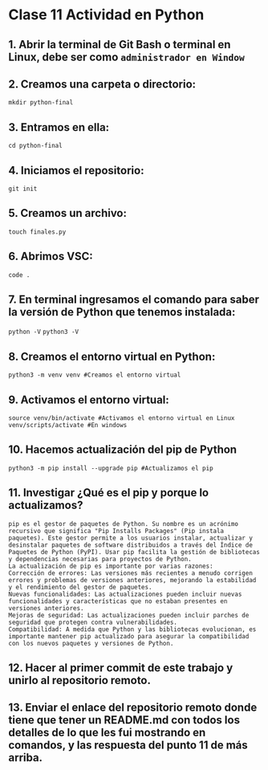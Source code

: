 # Clase 11 Actividad en Python

## 1. Abrir la terminal de Git Bash o terminal en Linux, debe ser como `administrador en Window`
## 2. Creamos una carpeta o directorio: 
`mkdir python-final`
## 3. Entramos en ella: 
`cd python-final`
## 4. Iniciamos el repositorio:
`git init`
## 5. Creamos un archivo:
`touch finales.py`
## 6. Abrimos VSC:
`code .`
## 7. En terminal ingresamos el comando para saber la versión de Python que tenemos instalada:
`python -V`
`python3 -V`
## 8. Creamos el entorno virtual en Python:
`python3 -m venv venv #Creamos el entorno virtual`
## 9. Activamos el entorno virtual:
`source venv/bin/activate #Activamos el entorno virtual en Linux`
`venv/scripts/activate #En windows`
## 10. Hacemos actualización del pip de Python
`python3 -m pip install --upgrade pip #Actualizamos el pip`

## 11. Investigar ¿Qué es el pip y porque lo actualizamos?
```
pip es el gestor de paquetes de Python. Su nombre es un acrónimo recursivo que significa "Pip Installs Packages" (Pip instala paquetes). Este gestor permite a los usuarios instalar, actualizar y desinstalar paquetes de software distribuidos a través del Índice de Paquetes de Python (PyPI). Usar pip facilita la gestión de bibliotecas y dependencias necesarias para proyectos de Python.
La actualización de pip es importante por varias razones:
Corrección de errores: Las versiones más recientes a menudo corrigen errores y problemas de versiones anteriores, mejorando la estabilidad y el rendimiento del gestor de paquetes.
Nuevas funcionalidades: Las actualizaciones pueden incluir nuevas funcionalidades y características que no estaban presentes en versiones anteriores.
Mejoras de seguridad: Las actualizaciones pueden incluir parches de seguridad que protegen contra vulnerabilidades.
Compatibilidad: A medida que Python y las bibliotecas evolucionan, es importante mantener pip actualizado para asegurar la compatibilidad con los nuevos paquetes y versiones de Python.
```
## 12. Hacer al primer commit de este trabajo y unirlo al repositorio remoto.

## 13. Enviar el enlace del repositorio remoto donde tiene que tener un README.md con todos los detalles de lo que les fui mostrando en comandos, y las respuesta del punto 11 de más arriba.